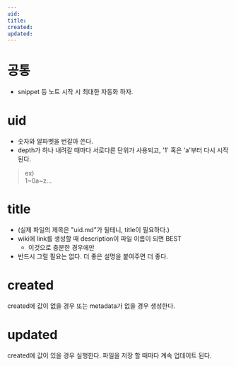 ```yaml
---
uid:
title:
created:
updated:
---
```


# 공통

- snippet 등 노트 시작 시 최대한 자동화 하자.

# uid

- 숫자와 알파벳을 번갈아 쓴다.
- depth가 하나 내려갈 때마다 서로다른 단위가 사용되고, '1' 혹은 'a'부터 다시 시작된다.

> ex)  
> 1~0a~z...

# title

- (실제 파일의 제목은 "uid.md"가 될테니, title이 필요하다.)
- wiki에 link를 생성할 때 description이 파일 이름이 되면 BEST
  - 이것으로 충분한 경우에만
- 반드시 그럴 필요는 없다. 더 좋은 설명을 붙여주면 더 좋다.

# created

created에 값이 없을 경우 또는 metadata가 없을 경우 생성한다.

# updated

created에 값이 있을 경우 실행한다. 파일을 저장 할 때마다 계속 업데이트 된다.
